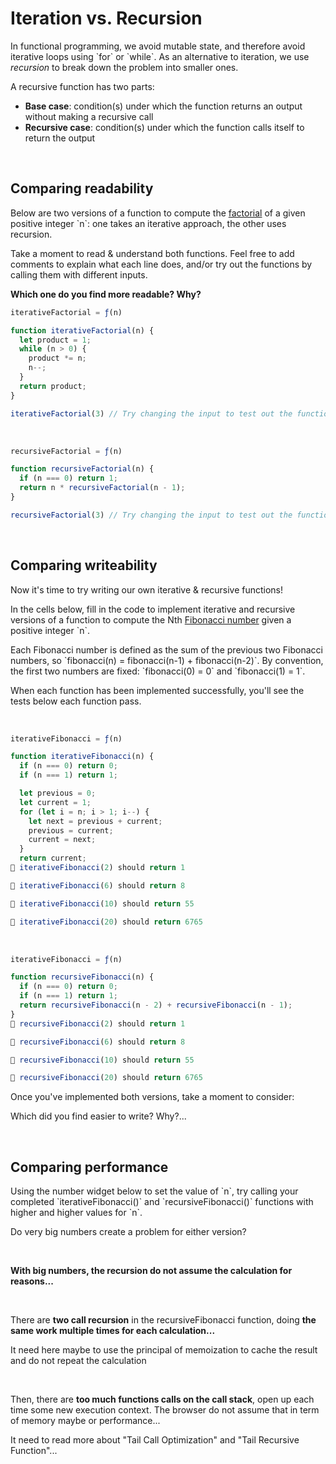 # Iteration vs. Recursion

In functional programming, we avoid mutable state, and therefore avoid iterative loops using \`for\` or \`while\`. As an alternative to iteration, we use _recursion_ to break down the problem into smaller ones.

A recursive function has two parts:
- **Base case**: condition(s) under which the function returns an output without making a recursive call  
- **Recursive case**: condition(s) under which the function calls itself to return the output


</br>



## Comparing readability

Below are two versions of a function to compute the [factorial](https://en.wikipedia.org/wiki/Factorial) of a given positive integer \`n\`: one takes an iterative approach, the other uses recursion.

Take a moment to read & understand both functions. Feel free to add comments to explain what each line does, and/or try out the functions by calling them with different inputs. 

**Which one do you find more readable? Why?**


```javascript
iterativeFactorial = ƒ(n)

function iterativeFactorial(n) {
  let product = 1;
  while (n > 0) {
    product *= n;
    n--;
  }
  return product;
}

iterativeFactorial(3) // Try changing the input to test out the function
```



</br>




```javascript
recursiveFactorial = ƒ(n)

function recursiveFactorial(n) {
  if (n === 0) return 1;
  return n * recursiveFactorial(n - 1);
}

recursiveFactorial(3) // Try changing the input to test out the function
```

</br>






## Comparing writeability

Now it's time to try writing our own iterative & recursive functions!

In the cells below, fill in the code to implement iterative and recursive versions of a function to compute the Nth [Fibonacci number](https://en.wikipedia.org/wiki/Fibonacci_number) given a positive integer \`n\`.

Each Fibonacci number is defined as the sum of the previous two Fibonacci numbers, so \`fibonacci(n) = fibonacci(n-1) + fibonacci(n-2)\`. By convention, the first two numbers are fixed: \`fibonacci(0) = 0\` and \`fibonacci(1) = 1\`.

When each function has been implemented successfully, you'll see the tests below each function pass.


</br>
 


```javascript
iterativeFibonacci = ƒ(n)

function iterativeFibonacci(n) { 
  if (n === 0) return 0;
  if (n === 1) return 1;

  let previous = 0;
  let current = 1;
  for (let i = n; i > 1; i--) {
    let next = previous + current;
    previous = current;
    current = next;
  }
  return current;
🎉 iterativeFibonacci(2) should return 1

🎉 iterativeFibonacci(6) should return 8

🎉 iterativeFibonacci(10) should return 55

🎉 iterativeFibonacci(20) should return 6765
```

  
</br>


```javascript
iterativeFibonacci = ƒ(n)

function recursiveFibonacci(n) {
  if (n === 0) return 0;
  if (n === 1) return 1;
  return recursiveFibonacci(n - 2) + recursiveFibonacci(n - 1);
}
🎉 recursiveFibonacci(2) should return 1

🎉 recursiveFibonacci(6) should return 8

🎉 recursiveFibonacci(10) should return 55

🎉 recursiveFibonacci(20) should return 6765
```
  Once you've implemented both versions, take a moment to consider:
  
  Which did you find easier to write? Why?...



</br>


## Comparing performance

Using the number widget below to set the value of \`n\`, try calling your completed \`iterativeFibonacci()\` and \`recursiveFibonacci()\` functions with higher and higher values for \`n\`. 

Do very big numbers create a problem for either version?


</br>


**With big numbers, the recursion do not assume the calculation for reasons...**


</br>


There are **two call recursion** in the recursiveFibonacci function, doing **the same work multiple times for each calculation...**

It need here maybe to use the principal of memoization to cache the result and do not repeat the calculation


</br>


Then, there are **too much functions calls on the call stack**, open up each time some new execution context. The browser do not assume that in term of memory maybe or performance...

It need to read more about "Tail Call Optimization" and "Tail Recursive Function"...


